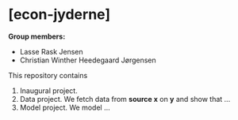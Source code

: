 # \[econ-jyderne\]

**Group members:**
- Lasse Rask Jensen
- Christian Winther Heedegaard Jørgensen

This repository contains  
1. Inaugural project. 
2. Data project. We fetch data from **source x** on **y** and show that ...
3. Model project. We model ...
